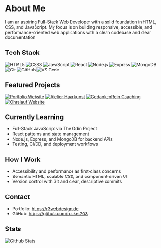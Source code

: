 # About Me

I am an aspiring Full-Stack Web Developer with a solid foundation in HTML, CSS, and JavaScript.
My focus is on building responsive, accessible, and performance-oriented web applications with a clean codebase and clear documentation.

## Tech Stack

![HTML5](https://img.shields.io/badge/HTML5-E34F26?style=flat&logo=html5&logoColor=white)
![CSS3](https://img.shields.io/badge/CSS3-1572B6?style=flat&logo=css3&logoColor=white)
![JavaScript](https://img.shields.io/badge/JavaScript-F7DF1E?style=flat&logo=javascript&logoColor=black)
![React](https://img.shields.io/badge/React-20232A?style=flat&logo=react&logoColor=61DAFB)
![Node.js](https://img.shields.io/badge/Node.js-339933?style=flat&logo=nodedotjs&logoColor=white)
![Express](https://img.shields.io/badge/Express-000000?style=flat&logo=express&logoColor=white)
![MongoDB](https://img.shields.io/badge/MongoDB-4EA94B?style=flat&logo=mongodb&logoColor=white)
![Git](https://img.shields.io/badge/Git-F05032?style=flat&logo=git&logoColor=white)
![GitHub](https://img.shields.io/badge/GitHub-181717?style=flat&logo=github&logoColor=white)
![VS Code](https://img.shields.io/badge/VS%20Code-007ACC?style=flat&logo=visualstudiocode&logoColor=white)

## Featured Projects

[![Portfolio Website](https://img.shields.io/badge/Portfolio-Website-blue?style=for-the-badge)](https://r3webdesign.de)
[![Atelier Haarkunst](https://img.shields.io/badge/Atelier-Haarkunst-green?style=for-the-badge)](https://r3webdesign.de)
[![GedankenRein Coaching](https://img.shields.io/badge/GedankenRein-Coaching-orange?style=for-the-badge)](https://r3webdesign.de)
[![Ohrelauf Website](https://img.shields.io/badge/Ohrelauf-Website-red?style=for-the-badge)](https://r3webdesign.de)


## Currently Learning

- Full-Stack JavaScript via The Odin Project  
- React patterns and state management  
- Node.js, Express, and MongoDB for backend APIs  
- Testing, CI/CD, and deployment workflows

## How I Work

- Accessibility and performance as first-class concerns  
- Semantic HTML, scalable CSS, and component-driven UI  
- Version control with Git and clear, descriptive commits

## Contact

- Portfolio: https://r3webdesign.de  
- GitHub: https://github.com/rocket703

## Stats

![GitHub Stats](https://github-readme-stats.vercel.app/api?username=rocket703&show_icons=true)
